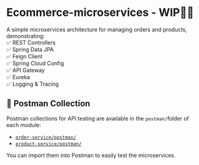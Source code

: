 # Ecommerce-microservices - WIP👨‍💻
A simple microservices architecture for managing orders and products, demonstrating:  
✅ REST Controllers  
✅ Spring Data JPA  
✅ Feign Client  
✅ Spring Cloud Config  
✅ API Gateway  
✅ Eureka  
✅ Logging & Tracing

## 📂 Postman Collection
Postman collections for API testing are available in the `postman/`folder of each module:
* [`order-service/postman/`](order-service/postman/)
* [`product-service/postman/`](product-service/postman/)

You can import them into Postman to easily test the microservices. 